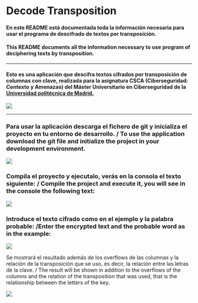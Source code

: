 # Decode Transposition
#### En este README está documentada toda la información necesaria para usar el programa de descifrado de textos por transposición.
#### This README documents all the information necessary to use program of deciphering texts by transposition.
***
#### Esto es una aplicación que descifra textos cifrados por transposición de columnas con clave, realizada para la asignatura CSCA (Ciberseguridad: Contexto y Amenazas) del Máster Universitario en Ciberseguridad de la [Universidad politécnica de Madrid.](http://www.ulpgc.es/) 
![](https://imgur.com/iYEnbCy)
***
### Para usar la aplicación descarga el fichero de git y inicializa el proyecto en tu entorno de desarrollo. / To use the application download the git file and initialize the project in your development environment.

![](https://imgur.com/rqzjxdb.jpg)

### Compila el proyecto y ejecutalo, verás en la consola el texto siguiente: / Compile the project and execute it, you will see in the console the following text:

![](https://imgur.com/iD7Wl68.jpg)

### Introduce el texto cifrado como en el ejemplo y la palabra probable: /Enter the encrypted text and the probable word as in the example:

![](https://imgur.com/s5FLcgX.jpg)

Se mostrará el resultado además de los overflows de las columnas y la relación de la transposición que se uso, es decir, la relación entre las letras de la clave. / The result will be shown in addition to the overflows of the columns and the relation of the transposition that was used, that is the relationship between the letters of the key.

![](https://imgur.com/vM9M9Aw.jpg)
